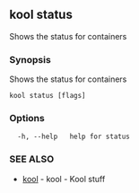 ## kool status

Shows the status for containers

### Synopsis

Shows the status for containers

```
kool status [flags]
```

### Options

```
  -h, --help   help for status
```

### SEE ALSO

* [kool](kool.md)	 - kool - Kool stuff

